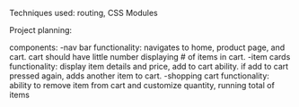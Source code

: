 Techniques used: routing, CSS Modules

Project planning:

components:
    -nav bar
        functionality: navigates to home, product page, and cart.
        cart should have little number displaying # of items in cart.
    -item cards
        functionality: display item details and price, add to cart ability. 
        if add to cart pressed again, adds another item to cart.
    -shopping cart
        functionality: ability to remove item from cart and customize quantity, running total of items

